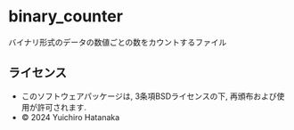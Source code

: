 # binary_counter
バイナリ形式のデータの数値ごとの数をカウントするファイル

## ライセンス
- このソフトウェアパッケージは, 3条項BSDライセンスの下, 再頒布および使用が許可されます.
- © 2024 Yuichiro Hatanaka
